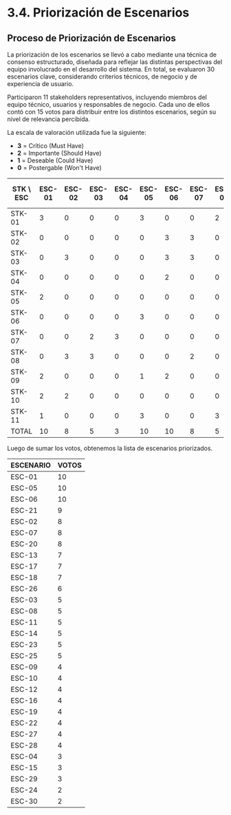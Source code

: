 # 3.4. Priorización de Escenarios

## Proceso de Priorización de Escenarios

La priorización de los escenarios se llevó a cabo mediante una técnica de consenso estructurado, diseñada para reflejar las distintas perspectivas del equipo involucrado en el desarrollo del sistema. En total, se evaluaron 30 escenarios clave, considerando criterios técnicos, de negocio y de experiencia de usuario.

Participaron 11 stakeholders representativos, incluyendo miembros del equipo técnico, usuarios y responsables de negocio. Cada uno de ellos contó con 15 votos para distribuir entre los distintos escenarios, según su nivel de relevancia percibida.

La escala de valoración utilizada fue la siguiente:

- **3** = Crítico (Must Have)
- **2** = Importante (Should Have)
- **1** = Deseable (Could Have)
- **0** = Postergable (Won't Have)

| STK \\ ESC | ESC-01 | ESC-02 | ESC-03 | ESC-04 | ESC-05 | ESC-06 | ESC-07 | ESC-08 | ESC-09 | ESC-10 | ESC-11 | ESC-12 | ESC-13 | ESC-14 | ESC-15 | ESC-16 | ESC-17 | ESC-18 | ESC-19 | ESC-20 | ESC-21 | ESC-22 | ESC-23 | ESC-24 | ESC-25 | ESC-26 | ESC-27 | ESC-28 | ESC-29 | ESC-30 | Total de votos |
| ---------- | ------ | ------ | ------ | ------ | ------ | ------ | ------ | ------ | ------ | ------ | ------ | ------ | ------ | ------ | ------ | ------ | ------ | ------ | ------ | ------ | ------ | ------ | ------ | ------ | ------ | ------ | ------ | ------ | ------ | ------ | -------------- |
| STK-01     | 3      | 0      | 0      | 0      | 3      | 0      | 0      | 2      | 1      | 0      | 0      | 0      | 0      | 2      | 0      | 0      | 0      | 0      | 0      | 2      | 0      | 2      | 0      | 0      | 0      | 0      | 0      | 0      | 0      | 0      | 15             |
| STK-02     | 0      | 0      | 0      | 0      | 0      | 3      | 3      | 0      | 0      | 0      | 0      | 0      | 0      | 0      | 3      | 0      | 0      | 2      | 0      | 0      | 0      | 0      | 0      | 0      | 0      | 0      | 0      | 2      | 0      | 2      | 15             |
| STK-03     | 0      | 3      | 0      | 0      | 0      | 3      | 3      | 0      | 0      | 2      | 0      | 0      | 0      | 0      | 0      | 0      | 0      | 0      | 0      | 0      | 0      | 0      | 2      | 0      | 2      | 0      | 0      | 0      | 0      | 0      | 15             |
| STK-04     | 0      | 0      | 0      | 0      | 0      | 2      | 0      | 0      | 1      | 2      | 0      | 2      | 3      | 0      | 0      | 0      | 0      | 3      | 0      | 0      | 0      | 0      | 0      | 0      | 0      | 0      | 2      | 0      | 0      | 0      | 15             |
| STK-05     | 2      | 0      | 0      | 0      | 0      | 0      | 0      | 0      | 2      | 0      | 3      | 2      | 2      | 0      | 0      | 2      | 0      | 0      | 2      | 0      | 0      | 0      | 0      | 0      | 0      | 0      | 0      | 0      | 0      | 0      | 15             |
| STK-06     | 0      | 0      | 0      | 0      | 3      | 0      | 0      | 0      | 0      | 0      | 2      | 0      | 0      | 0      | 0      | 2      | 2      | 2      | 2      | 0      | 2      | 0      | 0      | 0      | 0      | 0      | 0      | 0      | 0      | 0      | 15             |
| STK-07     | 0      | 0      | 2      | 3      | 0      | 0      | 0      | 0      | 0      | 0      | 0      | 0      | 0      | 0      | 0      | 0      | 0      | 0      | 0      | 3      | 0      | 2      | 0      | 2      | 0      | 3      | 0      | 0      | 0      | 0      | 15             |
| STK-08     | 0      | 3      | 3      | 0      | 0      | 0      | 2      | 0      | 0      | 0      | 0      | 0      | 2      | 0      | 0      | 0      | 0      | 0      | 0      | 3      | 2      | 0      | 0      | 0      | 0      | 0      | 0      | 0      | 0      | 0      | 15             |
| STK-09     | 2      | 0      | 0      | 0      | 1      | 2      | 0      | 0      | 0      | 0      | 0      | 0      | 0      | 0      | 0      | 0      | 2      | 0      | 0      | 0      | 0      | 0      | 3      | 0      | 3      | 0      | 2      | 0      | 0      | 0      | 15             |
| STK-10     | 2      | 2      | 0      | 0      | 0      | 0      | 0      | 0      | 0      | 0      | 0      | 0      | 0      | 0      | 0      | 0      | 3      | 0      | 0      | 0      | 3      | 0      | 0      | 0      | 0      | 3      | 0      | 2      | 0      | 0      | 15             |
| STK-11     | 1      | 0      | 0      | 0      | 3      | 0      | 0      | 3      | 0      | 0      | 0      | 0      | 0      | 3      | 0      | 0      | 0      | 0      | 0      | 0      | 2      | 0      | 0      | 0      | 0      | 0      | 0      | 0      | 3      | 0      | 15             |
| TOTAL      | 10     | 8      | 5      | 3      | 10     | 10     | 8      | 5      | 4      | 4      | 5      | 4      | 7      | 5      | 3      | 4      | 7      | 7      | 4      | 8      | 9      | 4      | 5      | 2      | 5      | 6      | 4      | 4      | 3      | 2      |                |

Luego de sumar los votos, obtenemos la lista de escenarios priorizados.

| ESCENARIO | VOTOS |
| --------- | ----- |
| ESC-01    | 10    |
| ESC-05    | 10    |
| ESC-06    | 10    |
| ESC-21    | 9     |
| ESC-02    | 8     |
| ESC-07    | 8     |
| ESC-20    | 8     |
| ESC-13    | 7     |
| ESC-17    | 7     |
| ESC-18    | 7     |
| ESC-26    | 6     |
| ESC-03    | 5     |
| ESC-08    | 5     |
| ESC-11    | 5     |
| ESC-14    | 5     |
| ESC-23    | 5     |
| ESC-25    | 5     |
| ESC-09    | 4     |
| ESC-10    | 4     |
| ESC-12    | 4     |
| ESC-16    | 4     |
| ESC-19    | 4     |
| ESC-22    | 4     |
| ESC-27    | 4     |
| ESC-28    | 4     |
| ESC-04    | 3     |
| ESC-15    | 3     |
| ESC-29    | 3     |
| ESC-24    | 2     |
| ESC-30    | 2     |
